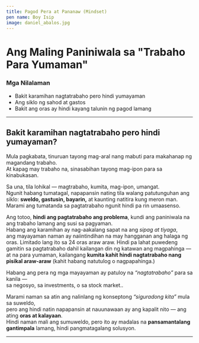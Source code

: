 ```yaml
---
title: Pagod Pera at Pananaw (Mindset)
pen name: Boy Isip
image: daniel_abalos.jpg
---
```


# Ang Maling Paniniwala sa "Trabaho Para Yumaman"

### Mga Nilalaman
- Bakit karamihan nagtatrabaho pero hindi yumayaman  
- Ang siklo ng sahod at gastos  
- Bakit ang oras ay hindi kayang talunin ng pagod lamang  

---

## Bakit karamihan nagtatrabaho pero hindi yumayaman?

Mula pagkabata, tinuruan tayong mag-aral nang mabuti para makahanap ng magandang trabaho.  
At kapag may trabaho na, sinasabihan tayong mag-ipon para sa kinabukasan.  

Sa una, tila lohikal — magtrabaho, kumita, mag-ipon, umangat.  
Ngunit habang tumatagal, napapansin nating tila walang patutunguhan ang siklo: **sweldo, gastusin, bayarin,** at kaunting natitira kung meron man.  
Marami ang tumatanda sa pagtatrabaho ngunit hindi pa rin umaasenso.

Ang totoo, **hindi ang pagtatrabaho ang problema**, kundi ang paniniwala na ang trabaho lamang ang susi sa pagyaman.  
Habang ang karamihan ay nag-aakalang sapat na ang *sipag at tiyaga*,  
ang mayayaman naman ay naiintindihan na may hangganan ang halaga ng oras. Limitado lang ito sa 24 oras araw araw. Hindi pa lahat puwedeng gamitin sa pagtatrabaho dahil kailangan din ng katawan ang magpahinga —  
at na para yumaman, kailangang **kumita kahit hindi nagtatrabaho nang pisikal araw-araw** (kahit habang natutulog o nagpapahinga.) 

Habang ang pera ng mga mayayaman ay patuloy na *“nagtatrabaho”* para sa kanila —  
sa negosyo, sa investments, o sa stock market..

Marami naman sa atin ang nalinlang ng konseptong *“siguradong kita”* mula sa suweldo,  
pero ang hindi natin napapansin at nauunawaan ay ang kapalit nito — ang ating **oras at kalayaan**.  
Hindi naman mali ang sumuweldo, pero ito ay madalas na **pansamantalang gantimpala** lamang, hindi pangmatagalang solusyon.

---

